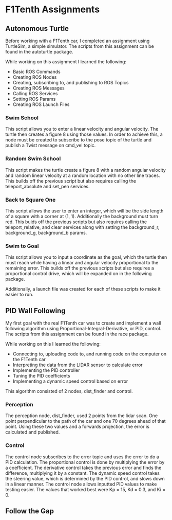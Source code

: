 # F1Tenth Assignments
## Autonomous Turtle
Before working with a F1Tenth car, I completed an assignment using TurtleSim, a simple simulator. The scripts from this assignment can be found in the autoturtle package.

While working on this assignment I learned the following:
- Basic ROS Commands
- Creating ROS Nodes
- Creating, subscribing to, and publishing to ROS Topics
- Creating ROS Messages
- Calling ROS Services
- Setting ROS Params
- Creating ROS Launch Files

### Swim School
This script allows you to enter a linear velocity and angular velocity. The turtle then creates a figure 8 using those values. In order to achieve this, a node must be created to subscribe to the pose topic of the turtle and publish a Twist message on cmd_vel topic.
### Random Swim School
This script makes the turtle create a figure 8 with a random angular velocity and random linear velocity at a random location with no other line traces. This builds off the previous script but also requires calling the teleport_absolute and set_pen services.
### Back to Square One
This script allows the user to enter an integer, which will be the side length of a square with a corner at (1, 1). Additionally the background must turn red. This buids off the previous scripts but also requires calling the teleport_relative, and clear services along with setting the background_r, background_g, background_b params.
### Swim to Goal
This script allows you to input a coordinate as the goal, which the turtle then must reach while having a linear and angular velocity proportional to the remaining error. This builds off the previous scripts but also requires a proportional control drive, which will be expanded on in the following package.

Additionally, a launch file was created for each of these scripts to make it easier to run.


## PID Wall Following
My first goal with the real F1Tenth car was to create and implement a wall following algorithm using Proportional-Integral-Derivative, or PID, control. The scripts from this assignment can be found in the race package.

While working on this I learned the following:
- Connecting to, uploading code to, and running code on the computer on the F1Tenth car
- Interpreting the data from the LIDAR sensor to calculate error
- Implementing the PID controller
- Tuning the PID coefficients
- Implementing a dynamic speed control based on error

This algorithm consisted of 2 nodes, dist_finder and control.

### Perception 
The perception node, dist_finder, used 2 points from the lidar scan. One point perpendicular to the path of the car and one 70 degrees ahead of that point. Using these two values and a forwards projection, the error is calculated and published.

### Control
The control node subscribes to the error topic and uses the error to do a PID calculation. The proportional control is done by multiplying the error by a coefficient. The derivative control takes the previous error and finds the difference, multiplying it by a constant. The dynamic speed control takes the steering value, which is determined by the PID control, and slows down in a linear manner. The control node allows inputted PID values to make testing easier. The values that worked best were Kp = 15, Kd = 0.3, and Ki = 0.

## Follow the Gap
